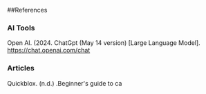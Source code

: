 ##References

### AI Tools
Open AI. (2024. ChatGpt (May 14 version) [Large Language Model].
https://chat.openai.com/chat

### Articles
Quickblox. (n.d.) .Beginner's guide to ca